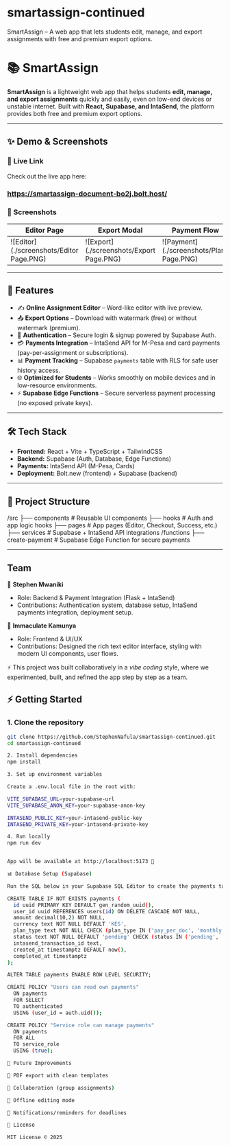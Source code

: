 # smartassign-continued
SmartAssign – A web app that lets students edit, manage, and export assignments with free and premium export options.


# 📚 SmartAssign  

**SmartAssign** is a lightweight web app that helps students **edit, manage, and export assignments** quickly and easily, even on low-end devices or unstable internet. Built with **React, Supabase, and IntaSend**, the platform provides both free and premium export options.  

---

## ✨ Demo & Screenshots  

### 🔹 Live Link  

Check out the live app here:
### https://smartassign-document-bo2j.bolt.host/

### 🔹 Screenshots  
| Editor Page | Export Modal | Payment Flow |
|-------------|--------------|--------------|
| ![Editor](./screenshots/Editor Page.PNG) | ![Export](./screenshots/Export Page.PNG) | ![Payment](./screenshots/Plans Page.PNG) |



---

## 🚀 Features  
- ✍️ **Online Assignment Editor** – Word-like editor with live preview.  
- 📤 **Export Options** – Download with watermark (free) or without watermark (premium).  
- 🔐 **Authentication** – Secure login & signup powered by Supabase Auth.  
- 💳 **Payments Integration** – IntaSend API for M-Pesa and card payments (pay-per-assignment or subscriptions).  
- 📊 **Payment Tracking** – Supabase `payments` table with RLS for safe user history access.  
- 🌐 **Optimized for Students** – Works smoothly on mobile devices and in low-resource environments.  
- ⚡ **Supabase Edge Functions** – Secure serverless payment processing (no exposed private keys).  

---

## 🛠️ Tech Stack  
- **Frontend:** React + Vite + TypeScript + TailwindCSS  
- **Backend:** Supabase (Auth, Database, Edge Functions)  
- **Payments:** IntaSend API (M-Pesa, Cards)  
- **Deployment:** Bolt.new (frontend) + Supabase (backend)  

---

## 📂 Project Structure  


/src
├── components # Reusable UI components
├── hooks # Auth and app logic hooks
├── pages # App pages (Editor, Checkout, Success, etc.)
├── services # Supabase + IntaSend API integrations
/functions
├── create-payment # Supabase Edge Function for secure payments


---
## Team

👤 **Stephen Mwaniki**  
- Role: Backend & Payment Integration (Flask + IntaSend)  
- Contributions: Authentication system, database setup, IntaSend payments integration, deployment setup.  

👤 **Immaculate Kamunya**  
- Role: Frontend & UI/UX  
- Contributions: Designed the rich text editor interface, styling with modern UI components, user flows.  

⚡ This project was built collaboratively in a *vibe coding* style, where we experimented, built, and refined the app step by step as a team.


## ⚡ Getting Started  

### 1. Clone the repository  
```bash
git clone https://github.com/StephenNafula/smartassign-continued.git
cd smartassign-continued

2. Install dependencies
npm install

3. Set up environment variables

Create a .env.local file in the root with:

VITE_SUPABASE_URL=your-supabase-url
VITE_SUPABASE_ANON_KEY=your-supabase-anon-key

INTASEND_PUBLIC_KEY=your-intasend-public-key
INTASEND_PRIVATE_KEY=your-intasend-private-key

4. Run locally
npm run dev


App will be available at http://localhost:5173 🚀

📊 Database Setup (Supabase)

Run the SQL below in your Supabase SQL Editor to create the payments table:

CREATE TABLE IF NOT EXISTS payments (
  id uuid PRIMARY KEY DEFAULT gen_random_uuid(),
  user_id uuid REFERENCES users(id) ON DELETE CASCADE NOT NULL,
  amount decimal(10,2) NOT NULL,
  currency text NOT NULL DEFAULT 'KES',
  plan_type text NOT NULL CHECK (plan_type IN ('pay_per_doc', 'monthly', 'premium')),
  status text NOT NULL DEFAULT 'pending' CHECK (status IN ('pending', 'completed', 'failed', 'cancelled')),
  intasend_transaction_id text,
  created_at timestamptz DEFAULT now(),
  completed_at timestamptz
);

ALTER TABLE payments ENABLE ROW LEVEL SECURITY;

CREATE POLICY "Users can read own payments"
  ON payments
  FOR SELECT
  TO authenticated
  USING (user_id = auth.uid());

CREATE POLICY "Service role can manage payments"
  ON payments
  FOR ALL
  TO service_role
  USING (true);

🔮 Future Improvements

📑 PDF export with clean templates

👥 Collaboration (group assignments)

📶 Offline editing mode

🔔 Notifications/reminders for deadlines

📄 License

MIT License © 2025



